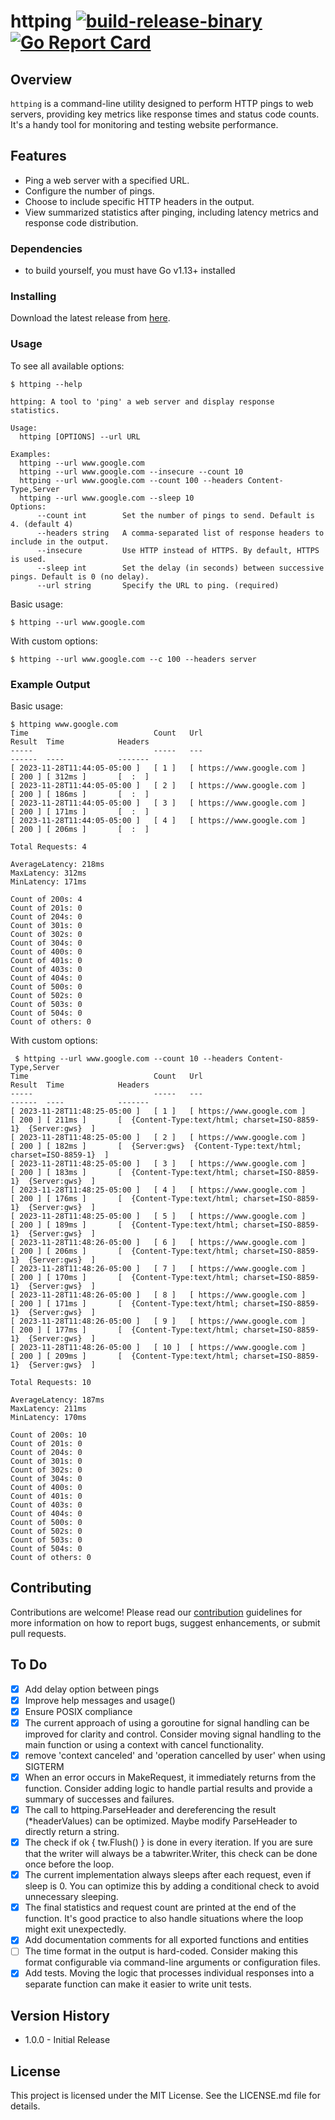# httping [![build-release-binary](https://github.com/rnemeth90/httping/actions/workflows/build.yaml/badge.svg)](https://github.com/rnemeth90/httping/actions/workflows/build.yaml) [![Go Report Card](https://goreportcard.com/badge/github.com/rnemeth90/httping)](https://goreportcard.com/report/github.com/rnemeth90/httping)

## Overview
`httping` is a command-line utility designed to perform HTTP pings to web servers, providing key metrics like response times and status code counts. It's a handy tool for monitoring and testing website performance.

## Features
- Ping a web server with a specified URL.
- Configure the number of pings.
- Choose to include specific HTTP headers in the output.
- View summarized statistics after pinging, including latency metrics and response code distribution.

### Dependencies
* to build yourself, you must have Go v1.13+ installed

### Installing
Download the latest release from [here](https://github.com/rnemeth90/httping/releases).

### Usage
To see all available options:
```
$ httping --help

httping: A tool to 'ping' a web server and display response statistics.

Usage:
  httping [OPTIONS] --url URL

Examples:
  httping --url www.google.com
  httping --url www.google.com --insecure --count 10
  httping --url www.google.com --count 100 --headers Content-Type,Server
  httping --url www.google.com --sleep 10
Options:
      --count int        Set the number of pings to send. Default is 4. (default 4)
      --headers string   A comma-separated list of response headers to include in the output.
      --insecure         Use HTTP instead of HTTPS. By default, HTTPS is used.
      --sleep int        Set the delay (in seconds) between successive pings. Default is 0 (no delay).
      --url string       Specify the URL to ping. (required)
```

Basic usage:
```
$ httping --url www.google.com
```

With custom options:
```
$ httping --url www.google.com --c 100 --headers server
```

### Example Output
Basic usage:
```
$ httping www.google.com
Time                            Count   Url                             Result  Time            Headers
-----                           -----   ---                             ------  ----            -------
[ 2023-11-28T11:44:05-05:00 ]   [ 1 ]   [ https://www.google.com ]      [ 200 ] [ 312ms ]       [  :  ]
[ 2023-11-28T11:44:05-05:00 ]   [ 2 ]   [ https://www.google.com ]      [ 200 ] [ 186ms ]       [  :  ]
[ 2023-11-28T11:44:05-05:00 ]   [ 3 ]   [ https://www.google.com ]      [ 200 ] [ 171ms ]       [  :  ]
[ 2023-11-28T11:44:05-05:00 ]   [ 4 ]   [ https://www.google.com ]      [ 200 ] [ 206ms ]       [  :  ]

Total Requests: 4

AverageLatency: 218ms
MaxLatency: 312ms
MinLatency: 171ms

Count of 200s: 4
Count of 201s: 0
Count of 204s: 0
Count of 301s: 0
Count of 302s: 0
Count of 304s: 0
Count of 400s: 0
Count of 401s: 0
Count of 403s: 0
Count of 404s: 0
Count of 500s: 0
Count of 502s: 0
Count of 503s: 0
Count of 504s: 0
Count of others: 0
```

With custom options:
```
 $ httping --url www.google.com --count 10 --headers Content-Type,Server
Time                            Count   Url                             Result  Time            Headers
-----                           -----   ---                             ------  ----            -------
[ 2023-11-28T11:48:25-05:00 ]   [ 1 ]   [ https://www.google.com ]      [ 200 ] [ 211ms ]       [  {Content-Type:text/html; charset=ISO-8859-1}  {Server:gws}  ]
[ 2023-11-28T11:48:25-05:00 ]   [ 2 ]   [ https://www.google.com ]      [ 200 ] [ 182ms ]       [  {Server:gws}  {Content-Type:text/html; charset=ISO-8859-1}  ]
[ 2023-11-28T11:48:25-05:00 ]   [ 3 ]   [ https://www.google.com ]      [ 200 ] [ 183ms ]       [  {Content-Type:text/html; charset=ISO-8859-1}  {Server:gws}  ]
[ 2023-11-28T11:48:25-05:00 ]   [ 4 ]   [ https://www.google.com ]      [ 200 ] [ 176ms ]       [  {Content-Type:text/html; charset=ISO-8859-1}  {Server:gws}  ]
[ 2023-11-28T11:48:25-05:00 ]   [ 5 ]   [ https://www.google.com ]      [ 200 ] [ 189ms ]       [  {Content-Type:text/html; charset=ISO-8859-1}  {Server:gws}  ]
[ 2023-11-28T11:48:26-05:00 ]   [ 6 ]   [ https://www.google.com ]      [ 200 ] [ 206ms ]       [  {Content-Type:text/html; charset=ISO-8859-1}  {Server:gws}  ]
[ 2023-11-28T11:48:26-05:00 ]   [ 7 ]   [ https://www.google.com ]      [ 200 ] [ 170ms ]       [  {Content-Type:text/html; charset=ISO-8859-1}  {Server:gws}  ]
[ 2023-11-28T11:48:26-05:00 ]   [ 8 ]   [ https://www.google.com ]      [ 200 ] [ 171ms ]       [  {Content-Type:text/html; charset=ISO-8859-1}  {Server:gws}  ]
[ 2023-11-28T11:48:26-05:00 ]   [ 9 ]   [ https://www.google.com ]      [ 200 ] [ 177ms ]       [  {Content-Type:text/html; charset=ISO-8859-1}  {Server:gws}  ]
[ 2023-11-28T11:48:26-05:00 ]   [ 10 ]  [ https://www.google.com ]      [ 200 ] [ 209ms ]       [  {Content-Type:text/html; charset=ISO-8859-1}  {Server:gws}  ]

Total Requests: 10

AverageLatency: 187ms
MaxLatency: 211ms
MinLatency: 170ms

Count of 200s: 10
Count of 201s: 0
Count of 204s: 0
Count of 301s: 0
Count of 302s: 0
Count of 304s: 0
Count of 400s: 0
Count of 401s: 0
Count of 403s: 0
Count of 404s: 0
Count of 500s: 0
Count of 502s: 0
Count of 503s: 0
Count of 504s: 0
Count of others: 0
```

## Contributing
Contributions are welcome! Please read our [contribution](CONTRIBUTING.md) guidelines for more information on how to report bugs, suggest enhancements, or submit pull requests.

## To Do
- [x] Add delay option between pings
- [x] Improve help messages and usage()
- [x] Ensure POSIX compliance
- [x] The current approach of using a goroutine for signal handling can be improved for clarity and control. Consider moving signal handling to the main function or using a context with cancel functionality.
- [x] remove 'context canceled' and 'operation cancelled by user' when using SIGTERM
- [x] When an error occurs in MakeRequest, it immediately returns from the function. Consider adding logic to handle partial results and provide a summary of successes and failures.
- [x] The call to httping.ParseHeader and dereferencing the result (*headerValues) can be optimized. Maybe modify ParseHeader to directly return a string.
- [x] The check if ok { tw.Flush() } is done in every iteration. If you are sure that the writer will always be a tabwriter.Writer, this check can be done once before the loop.
- [x] The current implementation always sleeps after each request, even if sleep is 0. You can optimize this by adding a conditional check to avoid unnecessary sleeping.
- [x] The final statistics and request count are printed at the end of the function. It's good practice to also handle situations where the loop might exit unexpectedly.
- [x] Add documentation comments for all exported functions and entities
- [ ] The time format in the output is hard-coded. Consider making this format configurable via command-line arguments or configuration files.
- [x] Add tests. Moving the logic that processes individual responses into a separate function can make it easier to write unit tests.

## Version History
* 1.0.0 - Initial Release

## License
This project is licensed under the MIT License. See the LICENSE.md file for details.
